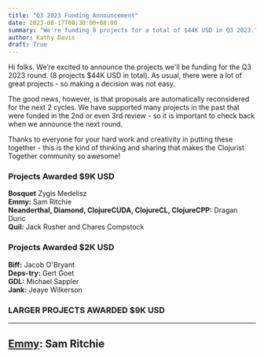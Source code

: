 ```yaml
---
title: "Q3 2023 Funding Announcement"
date: 2023-08-17T08:30:00+08:00
summary: "We're funding 8 projects for a total of $44K USD in Q3 2023."
author: Kathy Davis
draft: True
---
```

Hi folks. We’re excited to announce the projects we'll be funding for the Q3 2023 round. (8 projects $44K USD in total).
As usual, there were a lot of great projects - so making a decision was not easy. 

The good news, however, is that proposals are automatically reconsidered for the next 2 cycles. We have supported many 
projects in the past that were funded in the 2nd or even 3rd review - so it is important to check back when we announce the next round.

Thanks to everyone for your hard work and creativity in putting these together - this is the kind of thinking and sharing
that makes the Clojurist Together community so awesome! 

### Projects Awarded $9K USD<br>
**Bosquet** Zygis Medelisz<br>
**Emmy:** Sam Ritchie<br>
**Neanderthal, Diamond, ClojureCUDA, ClojureCL, ClojureCPP:** Dragan Duric<br>
**Quil:** Jack Rusher and Chares Compstock<br>


### Projects Awarded $2K USD<br>
**Biff:** Jacob O'Bryant<br>
**Deps-try:** Gert Goet<br>
**GDL:** Michael Sappler<br>
**Jank:** Jeaye Wilkerson<br>


### LARGER PROJECTS AWARDED $9K USD<br>
---
## [Emmy](http://github.com/sicmutils/sicmutils): Sam Ritchie
